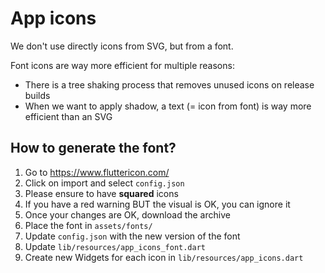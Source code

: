 # App icons

We don't use directly icons from SVG, but from a font.

Font icons are way more efficient for multiple reasons:
- There is a tree shaking process that removes unused icons on release builds 
- When we want to apply shadow, a text (= icon from font) is way more efficient than an SVG

## How to generate the font?

1. Go to https://www.fluttericon.com/
2. Click on import and select `config.json`
3. Please ensure to have **squared** icons
4. If you have a red warning BUT the visual is OK, you can ignore it
5. Once your changes are OK, download the archive
6. Place the font in `assets/fonts/`
7. Update `config.json` with the new version of the font
8. Update `lib/resources/app_icons_font.dart`
9. Create new Widgets for each icon in `lib/resources/app_icons.dart`